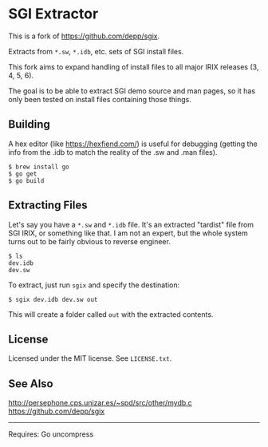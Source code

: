 # SGI Extractor

This is a fork of https://github.com/depp/sgix.

Extracts from `*.sw`, `*.idb`, etc. sets of SGI install files. 

This fork aims to expand handling of install files to all major IRIX releases (3, 4, 5, 6).  

The goal is to be able to extract SGI demo source and man pages, so it has only been tested on install files containing those things.

## Building

A hex editor (like https://hexfiend.com/) is useful for debugging (getting the info from the .idb to match the reality of the .sw and .man files).

```
$ brew install go
$ go get
$ go build
```

## Extracting Files

Let's say you have a `*.sw` and `*.idb` file. It's an extracted "tardist" file from SGI IRIX, or something like that. I am not an expert, but the whole system turns out to be fairly obvious to reverse engineer.

```
$ ls
dev.idb
dev.sw
```

To extract, just run `sgix` and specify the destination:

```
$ sgix dev.idb dev.sw out
```

This will create a folder called `out` with the extracted contents.

## License

Licensed under the MIT license. See `LICENSE.txt`.

## See Also

http://persephone.cps.unizar.es/~spd/src/other/mydb.c
https://github.com/depp/sgix




------------
Requires:
Go
uncompress
